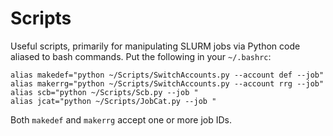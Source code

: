 # Scripts
Useful scripts, primarily for manipulating SLURM jobs via Python code aliased to bash commands. Put the following in your `~/.bashrc`:

```
alias makedef="python ~/Scripts/SwitchAccounts.py --account def --job"
alias makerrg="python ~/Scripts/SwitchAccounts.py --account rrg --job"
alias scb="python ~/Scripts/Scb.py --job "
alias jcat="python ~/Scripts/JobCat.py --job "
```
Both `makedef` and `makerrg` accept one or more job IDs.
